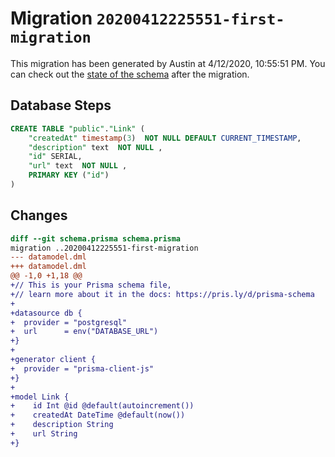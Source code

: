 # Migration `20200412225551-first-migration`

This migration has been generated by Austin at 4/12/2020, 10:55:51 PM.
You can check out the [state of the schema](./schema.prisma) after the migration.

## Database Steps

```sql
CREATE TABLE "public"."Link" (
    "createdAt" timestamp(3)  NOT NULL DEFAULT CURRENT_TIMESTAMP,
    "description" text  NOT NULL ,
    "id" SERIAL,
    "url" text  NOT NULL ,
    PRIMARY KEY ("id")
) 
```

## Changes

```diff
diff --git schema.prisma schema.prisma
migration ..20200412225551-first-migration
--- datamodel.dml
+++ datamodel.dml
@@ -1,0 +1,18 @@
+// This is your Prisma schema file,
+// learn more about it in the docs: https://pris.ly/d/prisma-schema
+
+datasource db {
+  provider = "postgresql"
+  url      = env("DATABASE_URL")
+}
+
+generator client {
+  provider = "prisma-client-js"
+}
+
+model Link {
+    id Int @id @default(autoincrement())
+    createdAt DateTime @default(now())
+    description String
+    url String
+}
```


